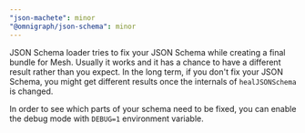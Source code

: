 ```yaml
---
"json-machete": minor
"@omnigraph/json-schema": minor
---
```


JSON Schema loader tries to fix your JSON Schema while creating a final bundle for Mesh. Usually it works and it has a chance to have a different result rather than you expect. In the long term, if you don't fix your JSON Schema, you might get different results once the internals of `healJSONSchema` is changed.

In order to see which parts of your schema need to be fixed, you can enable the debug mode with `DEBUG=1` environment variable.
